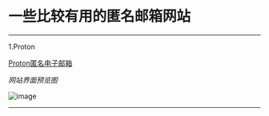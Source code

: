 # 一些比较有用的匿名邮箱网站

----------------------

1.Proton

[Proton匿名电子邮箱](https://proton.me "Proton匿名电子邮箱")

*网站界面预览图*

![image](/img/实用网站/匿名邮箱/1.png)

----------------------